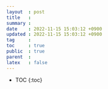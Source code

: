 ```yaml
---
layout  : post
title   : 
summary : 
date    : 2022-11-15 15:03:12 +0900
updated : 2022-11-15 15:03:12 +0900
tag     : 
toc     : true
public  : true
parent  : 
latex   : false
---
```

* TOC
{:toc}

# 
